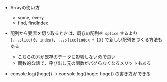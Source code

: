 - Arrayの使い方
  - some, every
  - find, findIndex

- 配列から要素を切り取るときは、既存の配列を `splice` するより `[...slice(0, index), ...slice(index + 1)]` で新しい配列をつくる方法もある
  - こちらの方が既存のデータに影響しないので良い
  - 関数的な話で、呼び出し元の関数がバグらなくなるメリットもある
- console.log({hoge}) -> console.log({hoge: hoge}) の書き方ができる